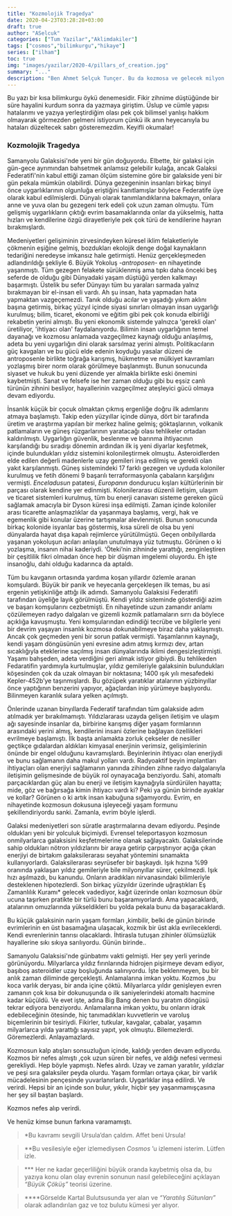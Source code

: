 ```yaml
---
title: "Kozmolojik Tragedya"
date: 2020-04-23T03:28:28+03:00
draft: true
author: "ASelcuk"
categories: ["Tum Yazilar","Aklimdakiler"]
tags: ["cosmos","bilimkurgu","hikaye"]
series: ["ilham"]
toc: true
img: "images/yazilar/2020-4/pillars_of_creation.jpg"
summary: "..."
description: "Ben Ahmet Selçuk Tunçer. Bu da kozmosa ve gelecek milyon milyar yıllara dair eğlenceli öyküm"
---
```

Bu yazı bir kısa bilimkurgu öykü denemesidir. Fikir zihnime düştüğünde bir süre hayalini kurdum sonra da yazmaya giriştim. Üslup ve cümle yapısı hatalarımı ve yazıya yerleştirdiğim olası pek çok bilimsel yanlışı hakkım olmayarak görmezden gelmeni istiyorum çünkü ilk anın heyecanıyla bu hataları düzeltecek sabrı gösteremezdim. Keyifli okumalar!

### Kozmolojik Tragedya
Samanyolu Galaksisi'nde yeni bir gün doğuyordu. Elbette, bir galaksi için gün-gece ayrımından bahsetmek anlamsız gelebilir kulağa, ancak Galaksi Federatifi'nin kabul ettiği zaman ölçüm sistemine göre bir galakside yeni bir gün pekala mümkün olabilirdi. Dünya gezegeninin insanları birkaç binyıl önce uygarlıklarının olgunluğa eriştiğini kanıtlamışlar böylece Federatife üye olarak kabul edilmişlerdi. Dünyalı olarak tanımlandıklarına bakmayın, onlara anne ve yuva olan bu gezegeni terk edeli çok uzun zaman olmuştu. Tüm gelişmiş uygarlıkların çıktığı evrim basamaklarında onlar da yükselmiş, hatta hızları ve kendilerine özgü dirayetleriyle pek çok türü de kendilerine hayran bırakmışlardı.

Medeniyetleri gelişiminin zirvesindeyken küresel iklim felaketleriyle çökmenin eşiğine gelmiş, bozdukları ekolojik denge doğal kaynakların tedariğini neredeyse imkansız hale getirmişti. Henüz gerçekleşmeden adlandırıldığı şekliyle 6. Büyük Yokoluş -*antroposen*- en nihayetinde yaşanmıştı. Tüm gezegen felakete sürüklenmiş ama tıpkı daha önceki beş seferde de olduğu gibi Dünyadaki yaşam düştüğü yerden kalkmayı başarmıştı. Üstelik bu sefer Dünyayı tüm bu yaraları sarmada yalnız bırakmayan bir el-insan eli vardı. Ah şu insan, hata yapmadan hata yapmaktan vazgeçemezdi. Tanık olduğu acılar ve yaşadığı yıkım aklını başına getirmiş, birkaç yüzyıl içinde siyasi sınırları olmayan insan uygarlığı kurulmuş; bilim, ticaret, ekonomi ve eğitim gibi pek çok konuda elbirliği rekabetin yerini almıştı. Bu yeni ekonomik sistemde yalnızca 'gerekli olan' üretiliyor, 'ihtiyacı olan' faydalanıyordu. Bilimin insan uygarlığının temel dayanağı ve kozmosu anlamada vazgeçilmez kaynağı olduğu anlaşılmış, adeta bu yeni uygarlığın dini olarak sarsılmaz yerini almıştı. Politikacıların güç kavgaları ve bu gücü elde edenin koyduğu yasalar düzeni de antroposenle birlikte toğrağa karışmış, hükmetme ve mülkiyet kavramları yozlaşmış birer norm olarak görülmeye başlanmıştı. Bunun sonucunda siyaset ve hukuk bu yeni düzende yer almakla birlikte eski önemini kaybetmişti. Sanat ve felsefe ise her zaman olduğu gibi bu eşsiz canlı türünün zihnini besliyor, hayallerinin vazgeçilmez ateşleyici gücü olmaya devam ediyordu. 

İnsanlık küçük bir çocuk olmaktan çıkmış ergenliğe doğru ilk adımlarını atmaya başlamıştı. Takip eden yüzyıllar içinde dünya, dört bir tarafında üretim ve araştırma yapılan bir merkez haline gelmiş; göktaşlarının, volkanik patlamaların ve güneş rüzgarlarının yaratacağı olası tehlikeler ortadan kaldırılmıştı. Uygarlığın güvenlik, beslenme ve barınma ihtiyacının karşılandığı bu sıradışı dönemin ardından ilk iş yeni diyarlar keşfetmek, içinde bulundukları yıldız sistemini kolonileştirmek olmuştu. Asteroidlerden elde edilen değerli madenlerle uzay gemileri inşa edilmiş ve gerekli olan yakıt karşılanmıştı. Güneş sistemindeki 17 farklı gezegen ve uyduda koloniler kurulmuş ve fetih dönemi 9 başarılı terraformasyonla çabaların karşılığını vermişti. *Enceladusun* patatesi, *Europanın* dondurucu kışları kültürlerinin bir parçası olarak kendine yer edinmişti. Kolonilerarası düzenli iletişim, ulaşım ve ticaret sistemleri kurulmuş, tüm bu enerji canavarı sisteme gereken gücü sağlamak amacıyla bir Dyson küresi inşa edilmişti. Zaman içinde koloniler arası ticarette anlaşmazlıklar da yaşanmaya başlamış, vergi, hak ve egemenlik gibi konular üzerine tartışmalar alevlenmişti. Bunun sonucunda birkaç kolonide isyanlar baş göstermiş, kısa süreli de olsa bu yeni dünyalarda hayat dışa kapalı rejimlerce yürütülmüştü. Geçen onbilyıllarda yaşanan yokoluşun acıları anlaşılan unutulmaya yüz tutmuştu. Görünen o ki yozlaşma, insanın nihai kaderiydi. ‘Öteki’nin zihninde yarattığı, zenginleştiren bir çeşitlilik fikri olmadan önce hep bir düşman imgelemi oluyordu. Eh işte insanoğlu, dahi olduğu kadarınca da aptaldı. 

Tüm bu kavganın ortasında yardıma koşan yıllardır özlemle aranan komşulardı. Büyük bir panik ve heyecanla gerçekleşen ilk temas, bu asi ergenin yetişkinliğe attığı ilk adımdı. Samanyolu Galaksisi Federatifi tarafından üyeliğe layık görülmüştü. Kendi yıldız sisteminde gösterdiği azim ve başarı komşularını cezbetmişti. En nihayetinde uzun zamandır anlamı çözülemeyen radyo dalgaları ve gizemli kozmik patlamaların sırrı da böylece açıklığa kavuşmuştu. Yeni komşularından edindiği tecrübe ve bilgilerle yeni bir devrim yaşayan insanlık kozmosa dokunabilmeye biraz daha yaklaşmıştı. Ancak çok geçmeden yeni bir sorun patlak vermişti. Yaşamlarının kaynağı, kendi yaşam döngüsünün yeni evresine adım atmış kırmızı dev, artan sıcaklığıyla eteklerine saçılmış insan dünyalarında iklimi dengesizleştirmişti. Yaşamı bahşeden, adeta verdiğini geri almak istiyor gibiydi. Bu tehlikeden Fedaratifin yardımıyla kurtulmuşlar, yıldız gemileriyle galaksinin bulundukları köşesinden çok da uzak olmayan bir noktasına; 1400 ışık yılı mesafedeki Kepler-452b’ye taşınmışlardı. Bu gözüpek yaratıklar atalarının yüzbinyıllar önce yaptığının benzerini yapıyor, ağaçlardan inip yürümeye başlıyordu. Bilinmeyen karanlık sulara yelken açılmıştı. 

Önlerinde uzanan binyıllarda Federatif tarafından tüm galakside adım atılmadık yer bırakılmamıştı. Yıldızlararası uzayda gelişen iletişim ve ulaşım ağı sayesinde insanlar da, birbirine karışmış diğer yaşam formlarının arasındaki yerini almış, kendilerini insani özlerine bağlayan özellikleri evrilmeye başlamıştı. İlk başta anlamakta zorluk çekseler de nesiller geçtikçe gıdalardan aldıkları kimyasal enerjinin verimsiz, gelişimlerinin önünde bir engel olduğunu kavramışlardı. Beyinlerinin ihtiyacı olan enerjiydi ve bunu sağlamanın daha makul yolları vardı. Radyoaktif beyin implantları ihtiyaçları olan enerjiyi sağlamanın yanında zihinden zihne radyo dalgalarıyla iletişimin gelişmesinde de büyük rol oynayacağa benziyordu. Sahi, atomaltı parçacıklardan güç alan bu enerji ve iletişim kaynağıyla sürdürülen hayatta; mide, göz ve bağırsağa kimin ihtiyacı vardı ki? Peki ya günün birinde ayaklar ve kollar? Görünen o ki artık insan kabuğuna sığamıyordu. Evrim, en nihayetinde kozmosun dokusuna işleyeceği yaşam formunu şekillendiriyordu sanki. Zamanla, evrim böyle işlerdi. 

Galaksi medeniyetleri son süratle araştırmalarına devam ediyordu. Peşinde oldukları yeni bir yolculuk biçimiydi. Evrensel teleportasyon kozmosun onmilyarlarca galaksisini keşfetmelerine olanak sağlayacaktı. Galaksilerinde sahip oldukları nötron yıldızlarını bir araya getirip çarpıştırıyor açığa çıkan enerjiyi de birtakım galaksilerarası seyahat yöntemini sınamakta kullanıyorlardı. Galaksilerarası seyrüsefer bir başkaydı. Işık hızına %99 oranında yaklaşan yıldız gemileriyle bile milyonyıllar sürer, çekilmezdi. Işık hızı aşılmazdı, bu kanundu. Onların aradıkları nirvanasındaki bilimleriyle desteklenen hipotezlerdi. Son birkaç yüzyıldır üzerinde uğraştıkları Eş Zamanlılık Kuramı* gelecek vadediyor, kağıt üzerinde onları kozmosun öbür ucuna taşırken pratikte bir türlü bunu başaramıyorlardı. Ama yapacaklardı, atalarının omuzlarında yükseldikleri bu yolda pekala bunu da başaracaklardı. 

Bu küçük galaksinin narin yaşam formları ,kimbilir, belki de günün birinde evrimlerinin en üst basamağına ulaşacak, kozmik bir üst akla evrileceklerdi. Kendi evrenlerinin tanrısı olacaklardı. İhtirasla tutuşan zihinler ölümsüzlük hayallerine sıkı sıkıya sarılıyordu. Günün birinde..

Samanyolu Galaksisi'nde günbatımı vakti gelmişti. Her şey yerli yerinde görünüyordu. Milyarlarca yıldız fırınlarında hidrojen pişirmeye devam ediyor, başıboş asteroidler uzay boşluğunda salınıyordu. İşte beklenmeyen, bu bir anlık zaman diliminde gerçekleşti. Anlamalarına imkan yoktu. Kozmos ,bu koca varlık deryası, bir anda içine çöktü. Milyarlarca yıldır genişleyen evren zamanın çok kısa bir dokunuşunda o ilk saniyelerindeki atomaltı hacmine kadar küçüldü. Ve evet işte, adına Big Bang denen bu yaratım döngüsü tekrar ediyora benziyordu. Anlamalarına imkan yoktu, bu onların idrak edebileceğinin ötesinde, hiç tanımadıkları kuvvetlerin ve varoluş biçemlerinin bir tesiriydi. Fikirler, tutkular, kavgalar, çabalar, yaşamın milyarlarca yılda yarattığı sayısız yapıt, yok olmuştu. Bilemezlerdi. Göremezlerdi. Anlayamazlardı.

Kozmosun kalp atışları sonsuzluğun içinde, kaldığı yerden devam ediyordu. Kozmos bir nefes almıştı ,çok uzun süren bir nefes, ve aldığı nefesi vermesi gerekliydi. Hep böyle yapmıştı. Nefes alırdı. Uzay ve zaman yaratılır, yıldızlar ve peşi sıra galaksiler peyda olurdu. Yaşam formları ortaya çıkar, bir varlık mücadelesinin pençesinde yuvarlanırlardı. Uygarlıklar inşa edilirdi. Ve verirdi. Hepsi bir an içinde son bulur, yıkılır, hiçbir şey yaşanmamışçasına her şey sil baştan başlardı.

Kozmos nefes alıp verirdi.

Ve henüz kimse bunun farkına varamamıştı. 			



>*Bu kavramı sevgili Ursula’dan çaldım. Affet beni Ursula!

>**Bu vesilesiyle eğer izlemediysen *Cosmos* ’u izlemeni isterim. Lütfen izle.

>*** Her ne kadar geçerliliğini büyük oranda kaybetmiş olsa da, bu yazıya konu olan olay evrenin  sonunun nasıl gelebileceğini açıklayan *“Büyük Çöküş”* teorisi üzerine.

>****Görselde Kartal Bulutsusunda yer alan ve *“Yaratılış Sütunları”* olarak adlandırılan gaz ve toz bulutu kümesi yer alıyor.


